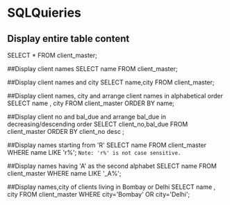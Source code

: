 # SQLQuieries
## Display entire table content
SELECT * FROM client_master;

##Display client names 
SELECT name FROM client_master;

##Display client names and city
SELECT name,city FROM client_master;

##Display client names, city and arrange client names in alphabetical order
SELECT name , city FROM client_master 
ORDER BY name;

##Display client no and bal_due and arrange bal_due in decreasing/descending order
SELECT client_no,bal_due FROM client_master 
ORDER BY client_no desc ;


##Display names starting from 'R'
SELECT name FROM client_master
WHERE name LIKE 'r%';
`Note: 'r%' is not case sensitive.`

##Display names having  'A' as the second alphabet 
SELECT name FROM client_master
WHERE name LIKE '_A%';


##Display names,city of clients living in Bombay or Delhi
SELECT name , city FROM client_master
WHERE city='Bombay' OR city='Delhi';

